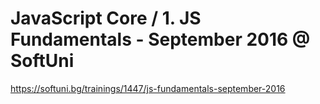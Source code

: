 # JavaScript Core / 1. JS Fundamentals - September 2016 @ SoftUni

https://softuni.bg/trainings/1447/js-fundamentals-september-2016
